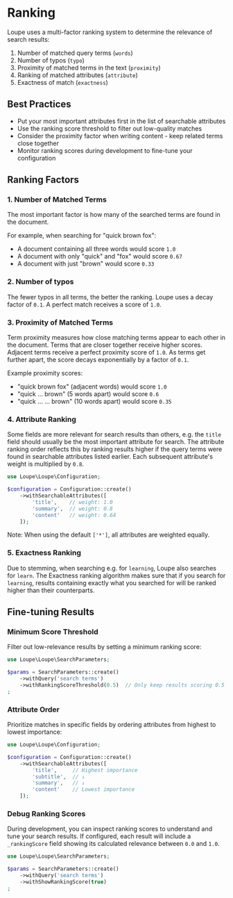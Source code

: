 # Ranking

Loupe uses a multi-factor ranking system to determine the relevance of search results:

1. Number of matched query terms (`words`)
2. Number of typos (`typo`)
3. Proximity of matched terms in the text (`proximity`)
4. Ranking of matched attributes (`attribute`)
5. Exactness of match (`exactness`)

## Best Practices

- Put your most important attributes first in the list of searchable attributes
- Use the ranking score threshold to filter out low-quality matches
- Consider the proximity factor when writing content - keep related terms close together
- Monitor ranking scores during development to fine-tune your configuration


## Ranking Factors

### 1. Number of Matched Terms

The most important factor is how many of the searched terms are found in the document.

For example, when searching for "quick brown fox":

- A document containing all three words would score `1.0`
- A document with only "quick" and "fox" would score `0.67`
- A document with just "brown" would score `0.33`

### 2. Number of typos

The fewer typos in all terms, the better the ranking. Loupe uses a decay factor of `0.1`. A perfect match receives
a score of `1.0`.

### 3. Proximity of Matched Terms

Term proximity measures how close matching terms appear to each other in the document. Terms that are
closer together receive higher scores. Adjacent terms receive a perfect proximity score of `1.0`. As
terms get further apart, the score decays exponentially by a factor of `0.1`.

Example proximity scores:

- "quick brown fox" (adjacent words) would score `1.0`
- "quick ... brown" (5 words apart) would score `0.6`
- "quick ... ... brown" (10 words apart) would score `0.35`

### 4. Attribute Ranking

Some fields are more relevant for search results than others, e.g. the `title` field should usually
be the most important attribute for search. The attribute ranking order reflects this by ranking results
higher if the query terms were found in searchable attributes listed earlier. Each subsequent
attribute's weight is multiplied by `0.8`.

```php
use Loupe\Loupe\Configuration;

$configuration = Configuration::create()
    ->withSearchableAttributes([
        'title',    // weight: 1.0
        'summary',  // weight: 0.8
        'content'   // weight: 0.64
    ]);
```

Note: When using the default `['*']`, all attributes are weighted equally.

### 5. Exactness Ranking

Due to stemming, when searching e.g. for `learning`, Loupe also searches for `learn`. The Exactness ranking algorithm
makes sure that if you search for `learning`, results containing exactly what you searched for will be ranked higher
than their counterparts.

## Fine-tuning Results

### Minimum Score Threshold

Filter out low-relevance results by setting a minimum ranking score:

```php
use Loupe\Loupe\SearchParameters;

$params = SearchParameters::create()
    ->withQuery('search terms')
    ->withRankingScoreThreshold(0.5)  // Only keep results scoring 0.5 or higher
;
```

### Attribute Order

Prioritize matches in specific fields by ordering attributes from highest to lowest importance:

```php
use Loupe\Loupe\Configuration;

$configuration = Configuration::create()
    ->withSearchableAttributes([
        'title',     // Highest importance
        'subtitle',  // ↓
        'summary',   // ↓
        'content'    // Lowest importance
    ]);
```

### Debug Ranking Scores

During development, you can inspect ranking scores to understand and tune your search results. If
configured, each result will include a `_rankingScore` field showing its calculated relevance
between `0.0` and `1.0`.

```php
use Loupe\Loupe\SearchParameters;

$params = SearchParameters::create()
    ->withQuery('search terms')
    ->withShowRankingScore(true)
;
```
